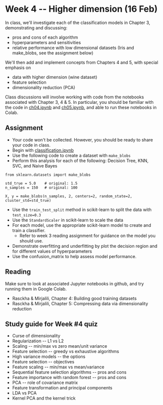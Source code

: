 
# Week 4 -- Higher dimension (16 Feb)

In class, we'll investigate each of the classification models in Chapter 3, demonstrating and discussing:

* pros and cons of each algorithm
* hyperparameters and sensitivities
* relative performance with low dimensional datasets (Iris and make_blobs, see the assignment below)

We'll then add and implement concepts from Chapters 4 and 5, with special emphasis on

* data with higher dimension (wine dataset)
* feature selection
* dimensionality reduction (PCA)

Class discussions will involve working with code from the notebooks associated with Chapter 3, 4 & 5.
In particular, you should be familiar with the code in 
[ch04.ipynb](https://github.com/rasbt/python-machine-learning-book-3rd-edition/blob/master/ch04/ch04.ipynb) 
and [ch05.ipynb](https://github.com/rasbt/python-machine-learning-book-3rd-edition/blob/master/ch05/ch05.ipynb), 
and able to run these notebooks in Colab.

## Assignment

* Your code won't be collected. However, you should be ready to share your code in class. 
* Begin with [classification.ipynb](https://github.com/umbcdata602/spring2021/blob/master/classification.ipynb)
* Use the following code to create a dataset with `make_blobs`
* Perform this analysis for each of the following: Decision Tree, KNN, SVC, and Naive Bayes

```
from sklearn.datasets import make_blobs

std_true = 5.0    # original: 1.5
n_samples = 150   # original: 100

X, y = make_blobs(n_samples, 2, centers=2, random_state=2, cluster_std=std_true)
```

* Use the `train_test_split` method in scikit-learn to split the data with `test_size=0.3`
* Use the `StandardScaler` in scikit-learn to scale the data
* For each model, use the appropriate scikit-learn model to create and train a classifier.
    * Refer to week 3 reading assignment for guidance on the model you should use.
* Demonstrate overfitting and underfitting by plot the decision region and for different values of hyperparameters
* Use the confusion_matrix to help assess model performance.

## Reading

Make sure to look at associated Jupyter notebooks in github, and try running them in Google Colab.

* Rasckha & Mirjalili, Chapter 4: Building good training datasets
* Rasckha & Mirjalili, Chapter 5: Compressing data via dimensionality reduction

## Study guide for Week #4 quiz

* Curse of dimensionality
* Regularization -- L1 vs L2
* Scaling -- min/max vs zero mean/unit variance
* Feature selection -- greedy vs exhaustive algorithms
* High variance models -- the options
* Feature selection -- objectives
* Feature scaling -- min/max vs mean/variance
* Sequential feature selection algorithms -- pros and cons
* Feature importance with random forest -- pros and cons
* PCA -- role of covariance matrix
* Feature transformation and principal components
* LDA vs PCA
* Kernel PCA and the kernel trick
